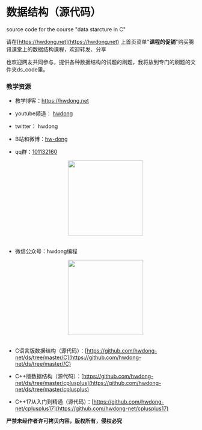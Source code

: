 # 数据结构（源代码）

 source code for the course "data starcture in C"
 
请在[https://hwdong.net](https://hwdong.net) 上首页菜单"**课程的促销**"购买腾讯课堂上的数据结构课程，欢迎转发、分享

也欢迎网友共同参与，提供各种数据结构的试题的刷题，我将放到专门的刷题的文件夹ds_code里。

### 教学资源

- 教学博客：https://hwdong.net
- youtube频道： [hwdong](https://www.youtube.com/channel/UCIJLimsCMSfc3wHmevgj8Ng)
-  twitter： hwdong
- B站和微博：[hw-dong](https://space.bilibili.com/281453312) 
- qq群：[101132160](https://hwdong.net/img2/qq.jpg)

    <div align="center"> <img src="https://hwdong.net/img2/qq.jpg" width="200"/> </div><br>

- 微信公众号：hwdong编程

   <div align="center"> <img src="https://hwdong.net/img2/hwdong_pro.jpg" width="200"/> </div><br>
   
- C语言版数据结构（源代码）：[https://github.com/hwdong-net/ds/tree/master/C](https://github.com/hwdong-net/ds/tree/master//C)

- C++版数据结构（源代码）：[https://github.com/hwdong-net/ds/tree/master/cplusplus](https://github.com/hwdong-net/ds/tree/master/cplusplus)

- C++17从入门到精通（源代码）：[https://github.com/hwdong-net/cplusplus17](https://github.com/hwdong-net/cplusplus17)

 **严禁未经作者许可拷贝内容，版权所有，侵权必究**
